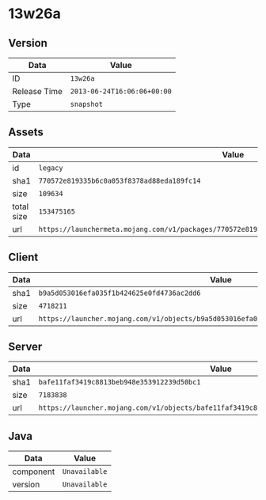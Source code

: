 # 13w26a

## Version

|**Data**        | **Value**                 |
|----------------|-------------------------|
| ID   | ```13w26a```   |
| Release Time   | ```2013-06-24T16:06:06+00:00```   |
| Type   | ```snapshot```   |

## Assets

|**Data**        | **Value**                 |
|----------------|-------------------------|
| id   | ```legacy```   |
| sha1   | ```770572e819335b6c0a053f8378ad88eda189fc14```   |
| size   | ```109634```   |
| total size  | ```153475165```  |
| url       | ```https://launchermeta.mojang.com/v1/packages/770572e819335b6c0a053f8378ad88eda189fc14/legacy.json``` |

## Client

|**Data**        | **Value**                 |
|----------------|-------------------------|
| sha1   | ```b9a5d053016efa035f1b424625e0fd4736ac2dd6```   |
| size   | ```4718211```   |
| url       | ```https://launcher.mojang.com/v1/objects/b9a5d053016efa035f1b424625e0fd4736ac2dd6/client.jar``` |

## Server

|**Data**        | **Value**                 |
|----------------|-------------------------|
| sha1   | ```bafe11faf3419c8813beb948e353912239d50bc1```   |
| size   | ```7183838```   |
| url       | ```https://launcher.mojang.com/v1/objects/bafe11faf3419c8813beb948e353912239d50bc1/server.jar``` |

## Java

|**Data**        | **Value**                 |
|----------------|-------------------------|
| component   | ```Unavailable```   |
| version   | ```Unavailable```   |